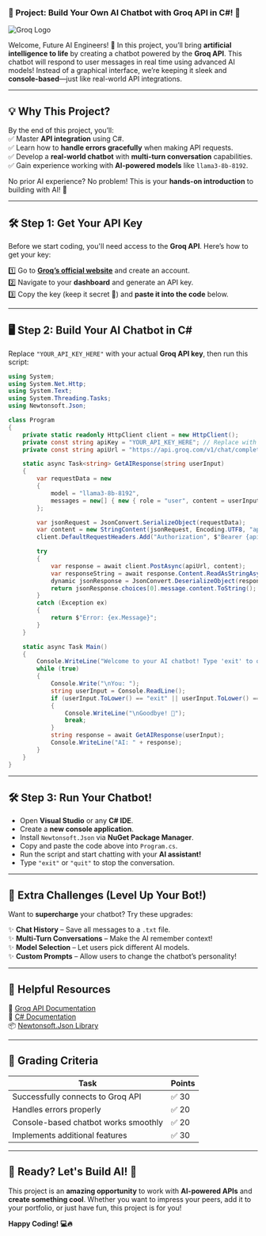 ### **🧠 Project: Build Your Own AI Chatbot with Groq API in C#! 🤖**

![Groq Logo](https://cdn.asp.events/CLIENT_Informa__AADDE28D_5056_B739_5481D63BF875B0DF/sites/ai-summit-NY-2022/media/libraries/exhibitors/0b84f0a6-3bbd-11ee-bff906bd0f937899-cover-image.png/fit-in/1500x9999/filters:no_upscale())

Welcome, Future AI Engineers! 🚀 In this project, you’ll bring **artificial intelligence to life** by creating a chatbot powered by the **Groq API**. This chatbot will respond to user messages in real time using advanced AI models! Instead of a graphical interface, we’re keeping it sleek and **console-based**—just like real-world API integrations.

---

## **💡 Why This Project?**  
By the end of this project, you’ll:  
✅ Master **API integration** using C#.  
✅ Learn how to **handle errors gracefully** when making API requests.  
✅ Develop a **real-world chatbot** with **multi-turn conversation** capabilities.  
✅ Gain experience working with **AI-powered models** like `llama3-8b-8192`.  

No prior AI experience? No problem! This is your **hands-on introduction** to building with AI! 🚀  

---

## **🛠️ Step 1: Get Your API Key**  
Before we start coding, you'll need access to the **Groq API**. Here’s how to get your key:

1️⃣ Go to **[Groq’s official website](https://groq.com/)** and create an account.  
2️⃣ Navigate to your **dashboard** and generate an API key.  
3️⃣ Copy the key (keep it secret 🤫) and **paste it into the code** below.  

---

## **🖥️ Step 2: Build Your AI Chatbot in C#**  
Replace `"YOUR_API_KEY_HERE"` with your actual **Groq API key**, then run this script:

```csharp
using System;
using System.Net.Http;
using System.Text;
using System.Threading.Tasks;
using Newtonsoft.Json;

class Program
{
    private static readonly HttpClient client = new HttpClient();
    private const string apiKey = "YOUR_API_KEY_HERE"; // Replace with your actual API key
    private const string apiUrl = "https://api.groq.com/v1/chat/completions";

    static async Task<string> GetAIResponse(string userInput)
    {
        var requestData = new
        {
            model = "llama3-8b-8192",
            messages = new[] { new { role = "user", content = userInput } }
        };

        var jsonRequest = JsonConvert.SerializeObject(requestData);
        var content = new StringContent(jsonRequest, Encoding.UTF8, "application/json");
        client.DefaultRequestHeaders.Add("Authorization", $"Bearer {apiKey}");

        try
        {
            var response = await client.PostAsync(apiUrl, content);
            var responseString = await response.Content.ReadAsStringAsync();
            dynamic jsonResponse = JsonConvert.DeserializeObject(responseString);
            return jsonResponse.choices[0].message.content.ToString();
        }
        catch (Exception ex)
        {
            return $"Error: {ex.Message}";
        }
    }

    static async Task Main()
    {
        Console.WriteLine("Welcome to your AI chatbot! Type 'exit' to quit.");
        while (true)
        {
            Console.Write("\nYou: ");
            string userInput = Console.ReadLine();
            if (userInput.ToLower() == "exit" || userInput.ToLower() == "quit")
            {
                Console.WriteLine("\nGoodbye! 👋");
                break;
            }
            string response = await GetAIResponse(userInput);
            Console.WriteLine("AI: " + response);
        }
    }
}
```

---

## **🛠️ Step 3: Run Your Chatbot!**  
- Open **Visual Studio** or any **C# IDE**.
- Create a **new console application**.
- Install `Newtonsoft.Json` via **NuGet Package Manager**.
- Copy and paste the code above into `Program.cs`.
- Run the script and start chatting with your **AI assistant!**
- Type `"exit"` or `"quit"` to stop the conversation.  

---

## **🔧 Extra Challenges (Level Up Your Bot!)**  
Want to **supercharge** your chatbot? Try these upgrades:  

✨ **Chat History** – Save all messages to a `.txt` file.  
✨ **Multi-Turn Conversations** – Make the AI remember context!  
✨ **Model Selection** – Let users pick different AI models.  
✨ **Custom Prompts** – Allow users to change the chatbot’s personality!  

---

## **📌 Helpful Resources**  
🔗 [Groq API Documentation](https://console.groq.com/docs/quickstart)  
📖 [C# Documentation](https://learn.microsoft.com/en-us/dotnet/csharp/)  
📦 [Newtonsoft.Json Library](https://www.newtonsoft.com/json)  

---

## **🎯 Grading Criteria**  
| Task                                      | Points |
|-------------------------------------------|--------|
| Successfully connects to Groq API         | ✅ 30     |
| Handles errors properly                   | ✅ 20     |
| Console-based chatbot works smoothly      | ✅ 20     |
| Implements additional features            | ✅ 30     |

---

## **🎉 Ready? Let's Build AI! 🚀**  
This project is an **amazing opportunity** to work with **AI-powered APIs** and **create something cool**. Whether you want to impress your peers, add it to your portfolio, or just have fun, this project is for you!  

**Happy Coding! 💻🔥**
